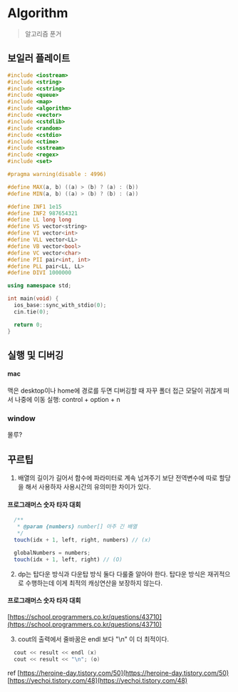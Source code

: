 # Algorithm
> 알고리즘 푼거

## 보일러 플레이트

```c++
#include <iostream>
#include <string>
#include <cstring>
#include <queue>
#include <map>
#include <algorithm>
#include <vector>
#include <cstdlib>
#include <random>
#include <cstdio>
#include <ctime>
#include <sstream>
#include <regex>
#include <set>

#pragma warning(disable : 4996)

#define MAX(a, b) ((a) > (b) ? (a) : (b))
#define MIN(a, b) ((a) > (b) ? (b) : (a))

#define INF1 1e15
#define INF2 987654321
#define LL long long
#define VS vector<string>
#define VI vector<int>
#define VLL vector<LL>
#define VB vector<bool>
#define VC vector<char>
#define PII pair<int, int>
#define PLL pair<LL, LL>
#define DIVI 1000000

using namespace std;

int main(void) {
  ios_base::sync_with_stdio(0);
  cin.tie(0);

  return 0;
}
```

## 실행 및 디버깅

#### mac

맥은 desktop이나 home에 경로를 두면 디버깅할 때 자꾸 폴더 접근 모달이 귀찮게 떠서 나중에 이동
실행: control + option + n

### window
몰루?

## 꾸르팁

1. 배열의 길이가 길어서 함수에 파라미터로 계속 넘겨주기 보단 전역변수에 따로 할당을 해서 사용하자 사용시간의 유의미한 차이가 있다.
  #### 프로그래머스 숫자 타자 대회
  ```javascript
    /**
     * @param {numbers} number[] 아주 긴 배열
     */
    touch(idx + 1, left, right, numbers) // (x)

    globalNumbers = numbers;
    touch(idx + 1, left, right) // (O)
  ```


2. dp는 탑다운 방식과 다운탑 방식 둘다 다룰줄 알아야 한다. 탑다운 방식은 재귀적으로 수행하는데 이게 최적의 캐싱연산을 보장하지 않는다.
  #### 프로그래머스 숫자 타자 대회
  [https://school.programmers.co.kr/questions/43710](https://school.programmers.co.kr/questions/43710)

3. cout의 출력에서 줄바꿈은 endl 보다 "\n" 이 더 최적이다.
  ```c++
    cout << result << endl (x) 
    cout << result << "\n"; (o)
  ```

  ref
  [https://heroine-day.tistory.com/50](https://heroine-day.tistory.com/50)
  [https://yechoi.tistory.com/48](https://yechoi.tistory.com/48)


